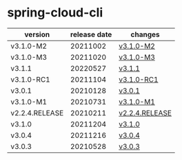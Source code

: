 # spring-cloud-cli	


|version|release date|changes|
|---|---|---|
|v3.1.0-M2|20211002|[v3.1.0-M2](./v3.1.0-M2-20211002.md)|
|v3.1.0-M3|20211020|[v3.1.0-M3](./v3.1.0-M3-20211020.md)|
|v3.1.1|20220527|[v3.1.1](./v3.1.1-20220527.md)|
|v3.1.0-RC1|20211104|[v3.1.0-RC1](./v3.1.0-RC1-20211104.md)|
|v3.0.1|20210128|[v3.0.1](./v3.0.1-20210128.md)|
|v3.1.0-M1|20210731|[v3.1.0-M1](./v3.1.0-M1-20210731.md)|
|v2.2.4.RELEASE|20210211|[v2.2.4.RELEASE](./v2.2.4.RELEASE-20210211.md)|
|v3.1.0|20211204|[v3.1.0](./v3.1.0-20211204.md)|
|v3.0.4|20211216|[v3.0.4](./v3.0.4-20211216.md)|
|v3.0.3|20210528|[v3.0.3](./v3.0.3-20210528.md)|
